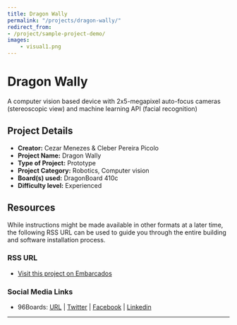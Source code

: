 ```yaml
---
title: Dragon Wally
permalink: "/projects/dragon-wally/"
redirect_from:
- /project/sample-project-demo/
images:
    - visual1.png
---
```


# Dragon Wally

A computer vision based device with 2x5-megapixel auto-focus cameras (stereoscopic view) and machine learning API (facial recognition)

## Project Details

- **Creator:** Cezar Menezes & Cleber Pereira Picolo
- **Project Name:** Dragon Wally
- **Type of Project:** Prototype
- **Project Category:** Robotics, Computer vision
- **Board(s) used:** DragonBoard 410c
- **Difficulty level:** Experienced

## Resources

While instructions might be made available in other formats at a later time, the following RSS URL can be used to guide you through the entire building and software installation process.

### RSS URL

- [Visit this project on Embarcados](https://contest.embarcados.com.br/projetos/sistema-de-identificacao-de-pessoas-baseado-em-visao-computacional-estereoscopica/)

### Social Media Links

- 96Boards: [URL](https://www.96boards.org/) | [Twitter](https://twitter.com/96boards) | [Facebook](https://www.facebook.com/96Boards) | [Linkedin](https://www.linkedin.com/showcase/6637095/)

***
